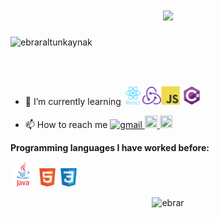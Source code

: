 <h1 align="center"> <img src="https://media1.tenor.com/images/d1eddbe98190c824734c992eca444e52/tenor.gif?itemid=15609107" width="750px"> </h1>
<p align="left"> <img src="https://komarev.com/ghpvc/?username=ebraraltunkaynak" alt="ebraraltunkaynak" /> </p>


<br><br>

- 🌱 I’m currently learning  <img src="https://github.com/devicons/devicon/blob/master/icons/react/react-original-wordmark.svg" alt="react" width="30" height="30"/><img src="https://github.com/devicons/devicon/blob/master/icons/redux/redux-original.svg" alt="redux" width="30" height="30"/><img src="https://github.com/devicons/devicon/blob/master/icons/javascript/javascript-original.svg" alt="javascript" width="30" height="30"/> <img src="https://github.com/devicons/devicon/blob/master/icons/csharp/csharp-original.svg" alt="charp" width="30" height="30"/>

- 📫 How to reach me <a href="ebraraltunkynk@gmail.com"><img src="https://cdn.jsdelivr.net/npm/simple-icons@3.0.1/icons/gmail.svg" alt="gmail" height="20" width="20" />  </a>  <a href="https://www.linkedin.com/in/ebrarmeadev" target="blank"><img src="https://cdn.jsdelivr.net/npm/simple-icons@3.0.1/icons/linkedin.svg"  height="20" width="20" />  </a> <a href="https://www.instagram.com/ebrardev/" target="blank"><img src="https://cdn.jsdelivr.net/npm/simple-icons@3.0.1/icons/instagram.svg"  height="20" width="20" /></a>

<p><strong>Programming languages I have worked before:</strong></p>
<p align="left"><img src="https://github.com/devicons/devicon/blob/master/icons/java/java-original-wordmark.svg" alt="java" width="40" height="40"/> <img src="https://github.com/devicons/devicon/blob/master/icons/html5/html5-original.svg" alt="html5" width="30" height="30"/> <img src="https://github.com/devicons/devicon/blob/master/icons/css3/css3-original.svg" alt="css3" width="30" height="30"/>

<p align="center"> <img src="https://github-readme-stats.vercel.app/api?username=ebraraltunkaynak&show_icons=true" alt="ebrar" /></p>
<!--
Here are some ideas to get you started:

- 🔭 I’m currently working on ...
- 🌱 I’m currently learning ...
- 👯 I’m looking to collaborate on ...
- 🤔 I’m looking for help with ...
- 💬 Ask me about ...
- 📫 How to reach me: ...
- 😄 Pronouns: ...
- ⚡ Fun fact: ...
-->
